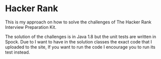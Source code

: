 # Hacker Rank
This is my approach on how to solve the challenges of The Hacker Rank Interview Preparation Kit.

The solution of the challenges is in Java 1.8 but the unit tests are written in Spock. Due to I want to have in the solution classes the exact code that I uploaded to the site, If you want to run the code I encourage you to run its test instead.

